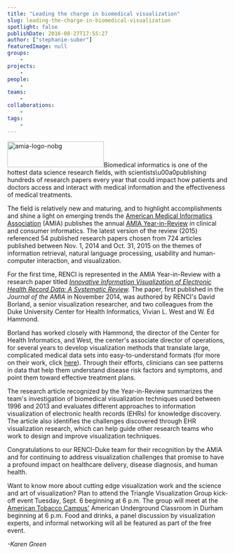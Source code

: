 ```yaml
---
title: "Leading the charge in biomedical visualization"
slug: leading-the-charge-in-biomedical-visualization
spotlight: false
publishDate: 2016-08-27T17:55:27
author: ["stephanie-suber"]
featuredImage: null
groups:
    - 
projects:
    - 
people:
    - 
teams: 
    - 
collaborations:
    - 
tags:
    - 
---
```

<p><a href="https://renci.org/wp-content/uploads/2016/08/amia-logo-nobg.jpg"  rel="lightbox[roadtrip]"><img class="alignright wp-image-15559" src="https://renci.org/wp-content/uploads/2016/08/amia-logo-nobg.jpg" alt="amia-logo-nobg" width="220" height="59" /></a>Biomedical informatics is one of the hottest data science research fields, with scientists\u00a0publishing hundreds of research papers every year that could impact how patients and doctors access and interact with medical information and the effectiveness of medical treatments.</p>
<p><!--more-->The field is relatively new and maturing, and to highlight accomplishments and shine a light on emerging trends the <a href="https://www.amia.org/">American Medical Informatics Association</a> (AMIA) publishes the annual <a href="http://jamia.oxfordjournals.org/content/early/2016/07/29/jamia.ocw103">AMIA Year-in-Review</a> in clinical and consumer informatics. The latest version of the review (2015) referenced 54 published research papers chosen from 724 articles published between Nov. 1, 2014 and Oct. 31, 2015 on the themes of information retrieval, natural language processing, usability and human-computer interaction, and visualization.</p>
<p>For the first time, RENCI is represented in the AMIA Year-in-Review with a research paper titled <em><a href="http://jamia.oxfordjournals.org/content/early/2014/11/07/amiajnl-2014-002955">Innovative Information Visualization of Electronic Health Record Data: A Systematic Review</a>. </em>The paper, first published in the <em>Journal of the AMIA</em> in November 2014, was authored by RENCI's David Borland, a senior visualization researcher, and two colleagues from the Duke University Center for Health Informatics, Vivian L. West and W. Ed Hammond.</p>
<p>Borland has worked closely with Hammond, the director of the Center for Health Informatics, and West, the center's associate director of operations, for several years to develop visualization methods that translate large, complicated medical data sets into easy-to-understand formats (for more on their work, click <a href="https://renci.org/news/data-visualization-to-fine-tune-healthcare/">here</a>). Through their efforts, clinicians can see patterns in data that help them understand disease risk factors and symptoms, and point them toward effective treatment plans.</p>
<p>The research article recognized by the Year-in-Review summarizes the team's investigation of biomedical visualization techniques used between 1996 and 2013 and evaluates different approaches to information visualization of electronic health records (EHRs) for knowledge discovery. The article also identifies the challenges discovered through EHR visualization research, which can help guide other research teams who work to design and improve visualization techniques.</p>
<p>Congratulations to our RENCI-Duke team for their recognition by the AMIA and for continuing to address visualization challenges that promise to have a profound impact on healthcare delivery, disease diagnosis, and human health.</p>
<p>Want to know more about cutting edge visualization work and the science and art of visualization? Plan to attend the Triangle Visualization Group kick-off event Tuesday, Sept. 6 beginning at 6 p.m. The group will meet at the <a href="https://americantobaccocampus.com/">American Tobacco Campus'</a> American Underground Classroom in Durham beginning at 6 p.m. Food and drinks, a panel discussion by visualization experts, and informal networking will all be featured as part of the free event.</p>
<p><em>-Karen Green</em></p>
<!-- AddThis Advanced Settings generic via filter on the_content --><!-- AddThis Share Buttons generic via filter on the_content -->
